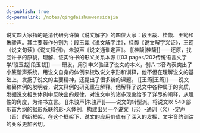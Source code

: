 ```yaml
---
dg-publish: true
dg-permalink: /notes/qingdaishuowensidajia
---
```

说文四大家指的是清代研究许慎《说文解字》的四位大家：段玉裁、桂馥、王筠和朱骏声。其主要著作分别为：段玉裁《说文解字注》，桂馥《说文解字义证》，王筠《说文句读》《说文释例》，朱骏声《说文通训定声》。
[[桂馥\|桂馥]]——还原，找回许书的原貌，理解、证实许书的形义关系本源
[[03 pages/202传统语言文字学/段玉裁\|段玉裁]] ——研发，用引申义验证了说文的本义，创六书音均表突出了小篆谐声系统，用说文自身的体例来校改说文字形和训释，他不但在理解说文的基础上，发扬了说文的主要精神，还提出了很多新的课题。
[[王筠\|王筠]]——说文编纂体例的发明者，说文释例的研究重在解释。他解释了说文中各种属于的实质，发掘说文相关体例中反映出的规律，对说文中的诸多现象给予了详尽的阐释，从理性的角度，为许书立言。
[[朱骏声\|朱骏声]]——说文的转型派。将说文以 540 部形首为纲的据形系联的形-义体例，构建出另一个说文（形）-通训（义）-定声（音）的新框架，在这个框架下，说文的应用价值有了深入的发掘，文字音韵训诂的关系更加密切。